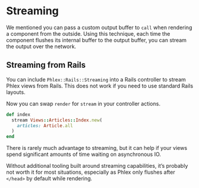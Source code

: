 # Streaming

We mentioned you can pass a custom output buffer to `call` when rendering a component from the outside. Using this technique, each time the component flushes its internal buffer to the output buffer, you can stream the output over the network.

## Streaming from Rails <Badge type="tip" text="Rails" />

You can include `Phlex::Rails::Streaming` into a Rails controller to stream Phlex views from Rails. This does not work if you need to use standard Rails layouts.

Now you can swap `render` for `stream` in your controller actions.

```ruby
def index
  stream Views::Articles::Index.new(
    articles: Article.all
  )
end
```

There is rarely much advantage to streaming, but it can help if your views spend significant amounts of time waiting on asynchronous IO.

Without additional tooling built around streaming capabilities, it’s probably not worth it for most situations, especially as Phlex only flushes after `</head>` by default while rendering.
